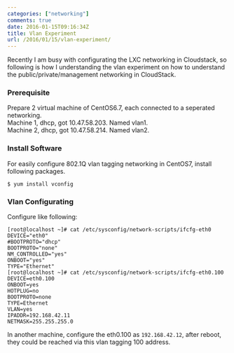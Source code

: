 ```yaml
---
categories: ["networking"]
comments: true
date: 2016-01-15T09:16:34Z
title: Vlan Experiment
url: /2016/01/15/vlan-experiment/
---
```


Recently I am busy with configurating the LXC networking in Cloudstack, so following is
how I understanding the vlan experiment on how to understand the
public/private/management networking in CloudStack.    

### Prerequisite
Prepare 2 virtual machine of CentOS6.7, each connected to a seperated networking.   
Machine 1, dhcp, got 10.47.58.203. Named vlan1.        
Machine 2, dhcp, got 10.47.58.214. Named vlan2.      

### Install Software
For easily configure 802.1Q vlan tagging networking in CentOS7, install following packages.    

```
$ yum install vconfig
```

### Vlan Configurating
Configure like following:    

```
[root@localhost ~]# cat /etc/sysconfig/network-scripts/ifcfg-eth0
DEVICE="eth0"
#BOOTPROTO="dhcp"
BOOTPROTO="none"
NM_CONTROLLED="yes"
ONBOOT="yes"
TYPE="Ethernet"
[root@localhost ~]# cat /etc/sysconfig/network-scripts/ifcfg-eth0.100 
DEVICE=eth0.100
ONBOOT=yes
HOTPLUG=no
BOOTPROTO=none
TYPE=Ethernet
VLAN=yes
IPADDR=192.168.42.11
NETMASK=255.255.255.0
```
In another machine, configure the eth0.100 as `192.168.42.12`, after reboot, they could
be reached via this vlan tagging 100 address.    
